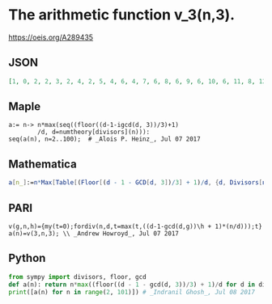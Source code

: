 # The arithmetic function v\_3\(n,3\)\.
https://oeis.org/A289435
## JSON
```JSON
[1, 0, 2, 2, 3, 2, 4, 2, 5, 4, 6, 4, 7, 6, 8, 6, 9, 6, 10, 6, 11, 8, 12, 10, 13, 8, 14, 10, 15, 10, 16, 12, 17, 14, 18, 12, 19, 12, 20, 14, 21, 14, 22, 18, 23, 16, 24, 16, 25, 18, 26, 18, 27, 22, 28, 18, 29, 20, 30, 20, 31, 20, 32, 26, 33, 22, 34, 24, 35]
```
## Maple
```Maple
a:= n-> n*max(seq((floor((d-1-igcd(d, 3))/3)+1)
        /d, d=numtheory[divisors](n))):
seq(a(n), n=2..100);  # _Alois P. Heinz_, Jul 07 2017
```
## Mathematica
```Mathematica
a[n_]:=n*Max[Table[(Floor[(d - 1 - GCD[d, 3])/3] + 1)/d, {d, Divisors[n]}]]; Table[a[n], {n, 2, 100}] (* _Indranil Ghosh_, Jul 08 2017 *)
```
## PARI
```PARI
v(g,n,h)={my(t=0);fordiv(n,d,t=max(t,((d-1-gcd(d,g))\h + 1)*(n/d)));t}
a(n)=v(3,n,3); \\ _Andrew Howroyd_, Jul 07 2017
```
## Python
```Python
from sympy import divisors, floor, gcd
def a(n): return n*max((floor((d - 1 - gcd(d, 3))/3) + 1)/d for d in divisors(n))
print([a(n) for n in range(2, 101)]) # _Indranil Ghosh_, Jul 08 2017
```
